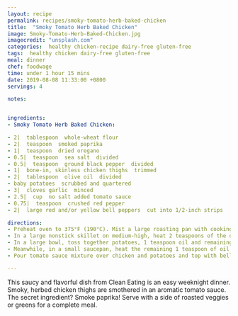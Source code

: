 ```yaml
---
layout: recipe
permalink: recipes/smoky-tomato-herb-baked-chicken
title:  "Smoky Tomato Herb Baked Chicken"
image: Smoky-Tomato-Herb-Baked-Chicken.jpg
imagecredit: "unsplash.com"
categories:  healthy chicken-recipe dairy-free gluten-free
tags:  healthy chicken dairy-free gluten-free
meal: dinner
chef: foodwage
time: under 1 hour 15 mins
date: 2019-08-08 11:33:00 +0800
servings: 4

notes:


ingredients:
- Smoky Tomato Herb Baked Chicken:

- 2|  tablespoon  whole-wheat flour
- 2|  teaspoon  smoked paprika
- 1|  teaspoon  dried oregano
- 0.5|  teaspoon  sea salt  divided
- 0.5|  teaspoon  ground black pepper  divided
- 1|  bone-in, skinless chicken thighs  trimmed
- 2|  tablespoon  olive oil  divided
- baby potatoes  scrubbed and quartered
- 3|  cloves garlic  minced
- 2.5|  cup  no salt added tomato sauce
- 0.75|  teaspoon  crushed red pepper
- 2|  large red and/or yellow bell peppers  cut into 1/2-inch strips

directions:
- Preheat oven to 375°F (190°C). Mist a large roasting pan with cooking spray. In a wide, shallow dish, mix together flour, paprika, oregano, and 1/4 teaspoon each salt and black pepper. Dredge chicken in flour mixture, turning to coat and shaking off excess.
- In a large nonstick skillet on medium-high, heat 2 teaspoons of the oil. Add half of the chicken and cook, turning once, until lightly browned, about 4 minutes. Transfer to prepared roasting pan. Repeat with another 2 teaspoons of oil and remaining chicken.
- In a large bowl, toss together potatoes, 1 teaspoon oil and remaining 1/4 teaspoon black pepper. Add to roasting pan, spreading around the chicken. Bake for 25 minutes.
- Meanwhile, in a small saucepan, heat the remaining 1 teaspoon of oil on medium heat. Add garlic and cook, stirring frequently, until fragrant, about 30 seconds. Stir in tomato sauce, red pepper, remaining 1/4 teaspoon salt, and bring to a simmer. Reduce heat to low, and simmer gently, stirring occasionally, until slightly thickened, about 15 minutes.
- Pour tomato sauce mixture over chicken and potatoes and top with bell peppers. Return to oven and bake until an instant-read thermometer inserted in the thickest part of chicken reads 165˚F (74°C) and potatoes and bell peppers are tender, about 20 minutes.

---
```


This saucy and flavorful dish from Clean Eating is an easy weeknight dinner. Smoky, herbed chicken thighs are smothered in an aromatic tomato sauce. The secret ingredient? Smoke paprika! Serve with a side of roasted veggies or greens for a complete meal.